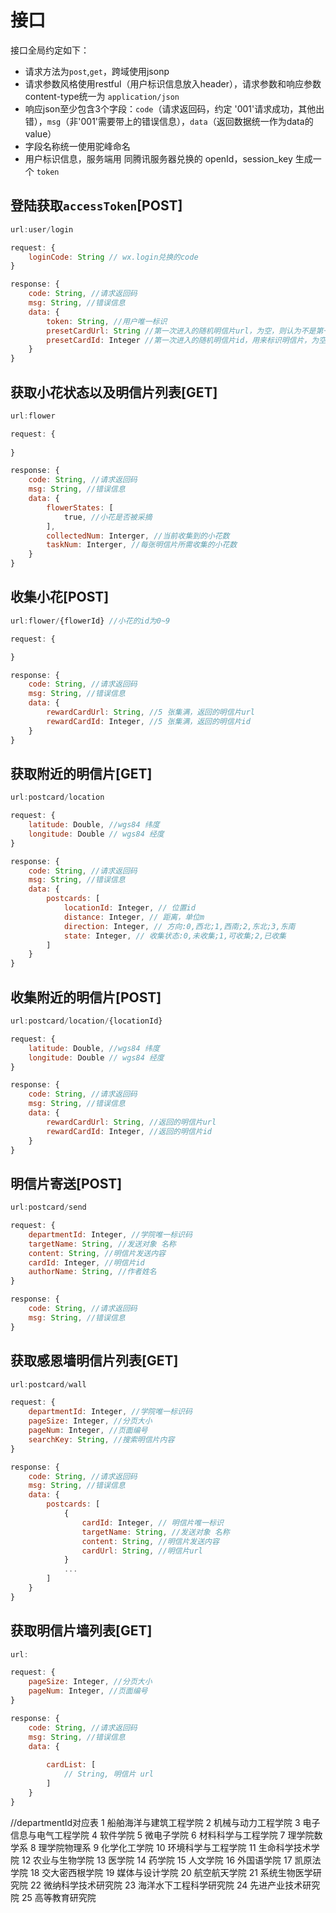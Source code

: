 # 接口

接口全局约定如下：

* 请求方法为`post`,`get`，跨域使用jsonp
* 请求参数风格使用restful（用户标识信息放入header），请求参数和响应参数content-type统一为 `application/json`
* 响应json至少包含3个字段：`code`（请求返回码，约定 '001'请求成功，其他出错），`msg`（非'001'需要带上的错误信息），`data`（返回数据统一作为data的value）
* 字段名称统一使用驼峰命名
* 用户标识信息，服务端用 同腾讯服务器兑换的 openId，session_key 生成一个 `token`


## 登陆获取`accessToken`[POST]

```javascript
url:user/login

request: {
    loginCode: String // wx.login兑换的code
}

response: {
    code: String, //请求返回码
    msg: String, //错误信息
    data: {
        token: String, //用户唯一标识
        presetCardUrl: String //第一次进入的随机明信片url，为空，则认为不是第一次进入，
        presetCardId: Integer //第一次进入的随机明信片id，用来标识明信片，为空，则认为不是第一次进入，
    }
}
```


## 获取小花状态以及明信片列表[GET]

```javascript
url:flower

request: {
    
}

response: {
    code: String, //请求返回码
    msg: String, //错误信息
    data: {
        flowerStates: [
            true, //小花是否被采摘
        ],
        collectedNum: Interger, //当前收集到的小花数
        taskNum: Interger, //每张明信片所需收集的小花数
    }
}
```


## 收集小花[POST]

```javascript
url:flower/{flowerId} //小花的id为0~9

request: {

}

response: {
    code: String, //请求返回码
    msg: String, //错误信息
    data: {
        rewardCardUrl: String, //5 张集满，返回的明信片url
        rewardCardId: Integer, //5 张集满，返回的明信片id
    }
}
```


## 获取附近的明信片[GET]

```javascript
url:postcard/location

request: {
    latitude: Double, //wgs84 纬度
    longitude: Double // wgs84 经度
}

response: {
    code: String, //请求返回码
    msg: String, //错误信息
    data: {
        postcards: [
            locationId: Integer, // 位置id
            distance: Integer, // 距离，单位m
            direction: Integer, // 方向:0,西北;1,西南;2,东北;3,东南
            state: Integer, // 收集状态:0,未收集;1,可收集;2,已收集
        ]
    }
}
```

## 收集附近的明信片[POST]

```javascript
url:postcard/location/{locationId}

request: {
    latitude: Double, //wgs84 纬度
    longitude: Double // wgs84 经度
}

response: {
    code: String, //请求返回码
    msg: String, //错误信息
    data: {
        rewardCardUrl: String, //返回的明信片url
        rewardCardId: Integer, //返回的明信片id
    }
}
```



## 明信片寄送[POST]

```javascript
url:postcard/send

request: {
    departmentId: Integer, //学院唯一标识码
    targetName: String, //发送对象 名称
    content: String, //明信片发送内容
    cardId: Integer, //明信片id
    authorName: String, //作者姓名
}

response: {
    code: String, //请求返回码
    msg: String, //错误信息
}
```

## 获取感恩墙明信片列表[GET]

```javascript
url:postcard/wall

request: {
    departmentId: Integer, //学院唯一标识码
    pageSize: Integer, //分页大小
    pageNum: Integer, //页面编号
    searchKey: String, //搜索明信片内容
}

response: {
    code: String, //请求返回码
    msg: String, //错误信息
    data: {
        postcards: [
            {
                cardId: Integer, // 明信片唯一标识
                targetName: String, //发送对象 名称
                content: String, //明信片发送内容
                cardUrl: String, //明信片url
            }
            ...
        ]
    }
}
```


## 获取明信片墙列表[GET]

```javascript
url:

request: {
    pageSize: Integer, //分页大小
    pageNum: Integer, //页面编号
}

response: {
    code: String, //请求返回码
    msg: String, //错误信息
    data: {
        
        cardList: [
            // String, 明信片 url
        ]
    }
}
```

//departmentId对应表
1	船舶海洋与建筑工程学院
2	机械与动力工程学院
3	电子信息与电气工程学院
4	软件学院
5	微电子学院
6	材料科学与工程学院
7	理学院数学系
8	理学院物理系
9	化学化工学院
10	环境科学与工程学院
11	生命科学技术学院
12	农业与生物学院
13	医学院
14	药学院
15	人文学院
16	外国语学院
17	凯原法学院
18	交大密西根学院
19	媒体与设计学院
20	航空航天学院
21	系统生物医学研究院
22	微纳科学技术研究院
23	海洋水下工程科学研究院
24	先进产业技术研究院
25	高等教育研究院
